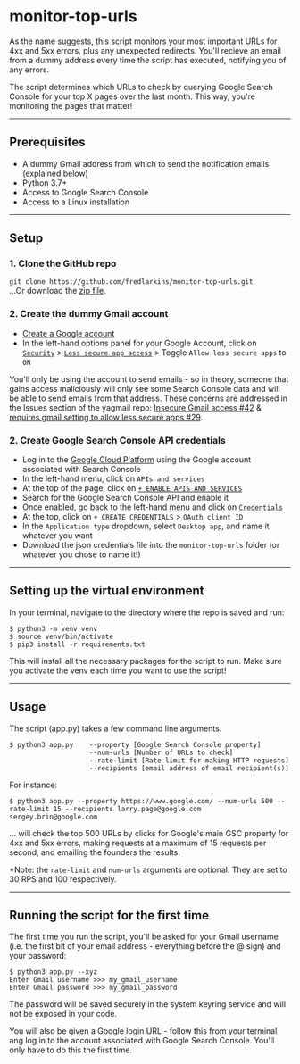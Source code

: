 # monitor-top-urls
As the name suggests, this script monitors your most important URLs for 4xx and 5xx errors, plus any unexpected redirects. You'll recieve an email from a dummy address every time the script has executed, notifying you of any errors. 

The script determines which URLs to check by querying Google Search Console for your top X pages over the last month. This way, you're monitoring the pages that matter!

---
## Prerequisites
- A dummy Gmail address from which to send the notification emails (explained below)
- Python 3.7+
- Access to Google Search Console
- Access to a Linux installation
---
## Setup
### 1. Clone the GitHub repo
`git clone https://github.com/fredlarkins/monitor-top-urls.git`  
...Or download the [zip file](https://github.com/fredlarkins/monitor-top-urls/archive/refs/heads/main.zip).
### 2. Create the dummy Gmail account
- [Create a Google account](https://accounts.google.com/signup/v2/webcreateaccount?flowName=GlifWebSignIn&flowEntry=SignUp)
- In the left-hand options panel for your Google Account, click on [`Security`](https://myaccount.google.com/u/2/security) > [`Less secure app access`](https://myaccount.google.com/u/2/lesssecureapps) > Toggle `Allow less secure apps` to `ON`

You'll only be using the account to send emails - so in theory, someone that gains access maliciously will only see some Search Console data and will be able to send emails from that address. These concerns are addressed in the Issues section of the yagmail repo:  [Insecure Gmail access #42](https://github.com/kootenpv/yagmail/issues/42) &  [requires gmail setting to allow less secure apps #29](https://github.com/kootenpv/yagmail/issues/29).

### 2. Create Google Search Console API credentials
- Log in to the [Google Cloud Platform](https://console.cloud.google.com/home/dashboard) using the Google account associated with Search Console
- In the left-hand menu, click on `APIs and services`
- At the top of the page, click on [`+ ENABLE APIS AND SERVICES`](https://console.cloud.google.com/apis/library)
- Search for the Google Search Console API and enable it
- Once enabled, go back to the left-hand menu and click on [`Credentials`](https://console.cloud.google.com/apis/credentials)
- At the top, click on `+ CREATE CREDENTIALS` > `OAuth client ID`
- In the `Application type` dropdown, select `Desktop app`, and name it whatever you want
- Download the json credentials file into the `monitor-top-urls` folder (or whatever you chose to name it!)
---  

## Setting up the virtual environment
In your terminal, navigate to the directory where the repo is saved and run:
```
$ python3 -m venv venv
$ source venv/bin/activate
$ pip3 install -r requirements.txt
```
This will install all the necessary packages for the script to run. Make sure you activate the venv each time you want to use the script!

---

## Usage
The script (app.py) takes a few command line arguments.

```
$ python3 app.py    --property [Google Search Console property]
                    --num-urls [Number of URLs to check]
                    --rate-limit [Rate limit for making HTTP requests]
                    --recipients [email address of email recipient(s)]
```
For instance:
```
$ python3 app.py --property https://www.google.com/ --num-urls 500 --rate-limit 15 --recipients larry.page@google.com sergey.brin@google.com
```
... will check the top 500 URLs by clicks for Google's main GSC property for 4xx and 5xx errors, making requests at a maximum of 15 requests per second, and emailing the founders the results.

*Note: the `rate-limit` and `num-urls` arguments are optional. They are set to 30 RPS and 100 respectively.

---
## Running the script for the first time
The first time you run the script, you'll be asked for your Gmail username (i.e. the first bit of your email address - everything before the @ sign) and your password:
```
$ python3 app.py --xyz
Enter Gmail username >>> my_gmail_username 
Enter Gmail password >>> my_gmail_password
```

The password will be saved securely in the system keyring service and will not be exposed in your code.

You will also be given a Google login URL - follow this from your terminal ang log in to the account associated with Google Search Console. You'll only have to do this the first time.